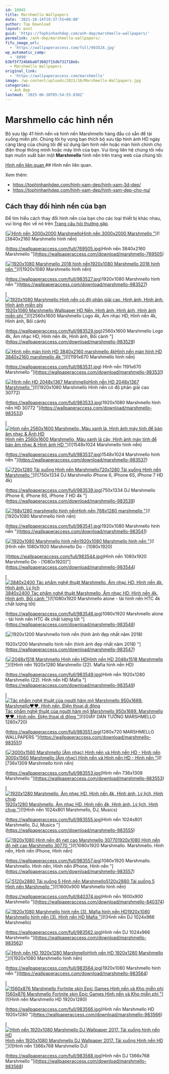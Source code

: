 ```yaml
---
id: 10045
title: Marshmello Wallpapers
date: '2021-10-14T19:37:55+00:00'
author: Top Download
layout: post
guid: 'https://Tophinhanhdep.com/anh-dep/marshmello-wallpapers/'
permalink: /anh-dep/marshmello-wallpapers/
fifu_image_url:
  - 'https://wallpaperaccess.com/full/983524.jpg'
wp_automatic_camp:
  - '8098'
63bf5f724b6ba8f3602f15db731718eb:
  - Marshmello Wallpapers
original_link:
  - 'https://wallpaperaccess.com/marshmello'
image: /wp-content/uploads/2021/10/Marshmello-Wallpapers.jpg
categories:
  - Ảnh Đẹp
lastmod: '2025-06-30T05:54:55.038Z'
---
```

# Marshmello các hình nền

Bộ sưu tập 41 hình nền và hình nền Marshmello hàng đầu có sẵn để tải xuống miễn phí. Chúng tôi hy vọng bạn thích bộ sưu tập hình ảnh HD ngày càng tăng của chúng tôi để sử dụng làm hình nền hoặc màn hình chính cho điện thoại thông minh hoặc máy tính của bạn. Vui lòng liên hệ chúng tôi nếu bạn muốn xuất bản một **Marshmello** hình nền trên trang web của chúng tôi.

[Hình nền liên quan ](#related) ## Hình nền liên quan.

   
 Xem thêm:

   
- <https://tophinhanhdep.com/hinh-xam-dep/hinh-xam-3d-dep/>
- <https://tophinhanhdep.com/hinh-xam-dep/hinh-xam-dep-cho-nu/>

## Cách thay đổi hình nền của bạn

Để tìm hiểu cách thay đổi hình nền của bạn cho các loại thiết bị khác nhau, vui lòng đọc về nó trên [Trang câu hỏi thường gặp](https://tophinhanhdep.com/faq/).

  
[[![Hình nền 3000x2000 Marshmello](https://wallpaperaccess.com/full/983524.jpg)Hình nền 3000x2000 Marshmello "](https://wallpaperaccess.com/download/marshmello-983524)](![3840x2160 Marshmello hình nền)

(https://wallpaperaccess.com/full/769505.jpg)Hình nền 3840x2160 Marshmello "](https://wallpaperaccess.com/download/marshmello-769505)

[[![1920x1080 Marshmello 2018 hình nền](https://wallpaperaccess.com/full/983526.jpg)1920x1080 Marshmello 2018 hình nền "](https://wallpaperaccess.com/download/marshmello-983526)](![1920x1080 Marshmello hình nền)

(https://wallpaperaccess.com/full/983527.jpg)1920x1080 Marshmello hình nền "](https://wallpaperaccess.com/download/marshmello-983527)

[[![1920x1080 Marshmello Hình nền có độ phân giải cao, Hình ảnh, Hình ảnh, Hình ảnh miễn phí](https://wallpaperaccess.com/full/983528.jpg)1920x1080 Marshmello Wallpaper HD Nền, Hình ảnh, Hình ảnh, Hình ảnh miễn phí "](https://wallpaperaccess.com/download/marshmello-983528)](![2560x1600 Marshmello Logo 4k, Âm nhạc HD, Hình nền 4k, Hình ảnh, Bối cảnh)

(https://wallpaperaccess.com/full/983529.jpg)2560x1600 Marshmello Logo 4k, Âm nhạc HD, Hình nền 4k, Hình ảnh, Bối cảnh "](https://wallpaperaccess.com/download/marshmello-983529)

[[![Hình nền màn hình HD 3840x2160 marshmello 4k](https://wallpaperaccess.com/full/888830.jpg)Hình nền màn hình HD 3840x2160 marshmello 4k "](https://wallpaperaccess.com/download/marshmello-888830)](![1191x670 Marshmello hình nền)

(https://wallpaperaccess.com/full/983531.jpg) Hình nền 1191x670 Marshmello "](https://wallpaperaccess.com/download/marshmello-983531)

[[![Hình nền HD 2048x1367 Marshmello](https://wallpaperaccess.com/full/983532.jpg)Hình nền HD 2048x1367 Marshmello "](https://wallpaperaccess.com/download/marshmello-983532)](![1920x1080 Marshmello Hình nền có độ phân giải cao 30772)

(https://wallpaperaccess.com/full/983533.jpg)1920x1080 Marshmello hình nền HD 30772 "](https://wallpaperaccess.com/download/marshmello-983533)

[[![Hình nền 2560x1600 Marshmello, Màu xanh lá, Hình ảnh máy tính để bàn âm nhạc & Ảnh HD](https://wallpaperaccess.com/full/983536.jpg)Hình nền 2560x1600 Marshmello, Màu xanh lá cây, Hình ảnh máy tính để bàn âm nhạc &amp; Hình ảnh HD "](https://wallpaperaccess.com/download/marshmello-983536)](![1548x1024 Marshmello hình nền)

(https://wallpaperaccess.com/full/983537.jpg)1548x1024 Marshmello hình nền "](https://wallpaperaccess.com/download/marshmello-983537)

[[![720x1280 Tải xuống Hình nền Marshmello](https://wallpaperaccess.com/full/983538.jpg)720x1280 Tải xuống Hình nền Marshmello "](https://wallpaperaccess.com/download/marshmello-983538)](![750x1334 DJ Marshmello iPhone 6, iPhone 6S, iPhone 7 HD 4k)

(https://wallpaperaccess.com/full/983539.jpg)750x1334 DJ Marshmello iPhone 6, iPhone 6S, iPhone 7 HD 4k "](https://wallpaperaccess.com/download/marshmello-983539)

[[![768x1280 marshmello hình nền](https://wallpaperaccess.com/full/983540.jpg)Hình nền 768x1280 marshmello "](https://wallpaperaccess.com/download/marshmello-983540)](![1920x1080 Marshmello hình nền)

(https://wallpaperaccess.com/full/983541.jpg)1920x1080 Marshmello hình nền "](https://wallpaperaccess.com/download/marshmello-983541)

[[![1920x1080 Marshmello hình nền](https://wallpaperaccess.com/full/983542.png)1920x1080 Marshmello hình nền "](https://wallpaperaccess.com/download/marshmello-983542)](![Hình nền 1080x1920 Marshmello Do - [1080x1920)

](https://wallpaperaccess.com/full/983544.jpg)Hình nền 1080x1920 Marshmello Do - \[1080x1920\]"](https://wallpaperaccess.com/download/marshmello-983544)

[[![3840x2400 Tác phẩm nghệ thuật Marshmello, Âm nhạc HD, Hình nền 4k, Hình ảnh, Lý lịch](https://wallpaperaccess.com/full/983545.jpg)3840x2400 Tác phẩm nghệ thuật Marshmello, Âm nhạc HD, Hình nền 4k, Hình ảnh, Bối cảnh "](https://wallpaperaccess.com/download/marshmello-983545)](![1080x1920 Marshmello alone - tải hình nền HTC 4k chất lượng tốt)

(https://wallpaperaccess.com/full/983546.jpg)1080x1920 Marshmello alone - tải hình nền HTC 4k chất lượng tốt "](https://wallpaperaccess.com/download/marshmello-983546)

[![1920x1200 Marshmello hình nền (hình ảnh đẹp nhất năm 2018)](https://wallpaperaccess.com/full/983547.jpg)

1920x1200 Marshmello hình nền (hình ảnh đẹp nhất năm 2018) "](https://wallpaperaccess.com/download/marshmello-983547)

[[![2048x1518 Marshmello Hình nền HD](https://wallpaperaccess.com/full/983548.jpg)Hình nền HD 2048x1518 Marshmello "](https://wallpaperaccess.com/download/marshmello-983548)](![Hình nền 1920x1280 Marshmello (22).  Mafia hình nền HD)

(https://wallpaperaccess.com/full/983549.jpg)Hình nền 1920x1280 Marshmello (22). Hình nền HD Mafia "](https://wallpaperaccess.com/download/marshmello-983549)

[[![Tác phẩm nghệ thuật của người hâm mộ Marshmello 950x1689.  Marshmello❤❤.  Hình nền, Điện thoại di động](https://wallpaperaccess.com/full/983550.jpg)Tác phẩm nghệ thuật của người hâm mộ Marshmello 950x1689. Marshmello❤❤. Hình nền, Điện thoại di động "](https://wallpaperaccess.com/download/marshmello-983550)](![GIẤY DÁN TƯỜNG MARSHMELLO 1280x720)

(https://wallpaperaccess.com/full/983551.jpg)1280x720 MARSHMELLO WALLPAPERS "](https://wallpaperaccess.com/download/marshmello-983551)

[[![3000x1560 Marshmello (Âm nhạc) Hình nền và Hình nền HD - Hình nền](https://wallpaperaccess.com/full/983552.jpg)3000x1560 Marshmello (Âm nhạc) Hình nền và Hình nền HD - Hình nền "](https://wallpaperaccess.com/download/marshmello-983552)](![736x1309 Marshmello hình nền)

(https://wallpaperaccess.com/full/983553.jpg)Hình nền 736x1309 Marshmello "](https://wallpaperaccess.com/download/marshmello-983553)

[[![1920x1280 Marshmello, Âm nhạc HD, Hình nền 4k, Hình ảnh, Lý lịch, Hình chụp](https://wallpaperaccess.com/full/983554.jpg)1920x1280 Marshmello, Âm nhạc HD, Hình nền 4k, Hình ảnh, Lý lịch, Hình chụp "](https://wallpaperaccess.com/download/marshmello-983554)](![Hình nền 1024x801 Marshmello, DJ, Musics)

(https://wallpaperaccess.com/full/983555.jpg)Hình nền 1024x801 Marshmello, DJ, Musics "](https://wallpaperaccess.com/download/marshmello-983555)

[[![1920x1080 Hình nền độ nét cao Marshmello 30770](https://wallpaperaccess.com/full/983556.jpg)1920x1080 Hình nền độ nét cao Marshmello 30770 "](https://wallpaperaccess.com/download/marshmello-983556)](![1080x1920 Marshmallo.  Marshmello.  Hình nền, Hình nền iPhone, Hình nền)

(https://wallpaperaccess.com/full/983557.jpg)1080x1920 Marshmallo. Marshmello. Hình nền, Hình nền iPhone, Hình nền "](https://wallpaperaccess.com/download/marshmello-983557)

[[![5120x2880 Tải xuống 5 Hình nền Marshmello](https://wallpaperaccess.com/full/983558.jpg)5120x2880 Tải xuống 5 Hình nền Marshmello "](https://wallpaperaccess.com/download/marshmello-983558)](![1600x900 Marshmello hình nền)

(https://wallpaperaccess.com/full/840374.jpg)Hình nền 1600x900 Marshmello "](https://wallpaperaccess.com/download/marshmello-840374)

[[![1920x1080 Marshmello hình nền (3).  Mafia hình nền HD](https://wallpaperaccess.com/full/983560.jpg)1920x1080 Marshmello hình nền (3). Hình nền HD Mafia "](https://wallpaperaccess.com/download/marshmello-983560)](![Hình nền DJ 1024x966 Marshmello)

(https://wallpaperaccess.com/full/983562.jpg)Hình nền DJ 1024x966 Marshmello "](https://wallpaperaccess.com/download/marshmello-983562)

[[![Hình nền HD 1920x1280 Marshmello](https://wallpaperaccess.com/full/983563.jpg)Hình nền HD 1920x1280 Marshmello "](https://wallpaperaccess.com/download/marshmello-983563)](![1920x1080 Marshmello hình nền)

(https://wallpaperaccess.com/full/983564.jpg)1920x1080 Marshmello hình nền "](https://wallpaperaccess.com/download/marshmello-983564)

[[![1560x876 Marshmello Fortnite skin Epic Games Hình nền và Kho miễn phí](https://wallpaperaccess.com/full/761032.jpg)1560x876 Marshmello Fortnite skin Epic Games Hình nền và Kho miễn phí "](https://wallpaperaccess.com/download/marshmello-761032)](![Hình nền Marshmello HD 1920x1280)

(https://wallpaperaccess.com/full/983566.jpg)Hình nền Marshmello HD 1920x1280 "](https://wallpaperaccess.com/download/marshmello-983566)

[[![Hình nền 1920x1080 Marshmello DJ Wallpaper 2017.  Tải xuống hình nền HD](https://wallpaperaccess.com/full/983567.jpg)Hình nền 1920x1080 Marshmello DJ Wallpaper 2017. Tải xuống Hình nền HD "](https://wallpaperaccess.com/download/marshmello-983567)](![Hình nền 1366x768 Marshmello DJ)

(https://wallpaperaccess.com/full/983568.jpg)Hình nền DJ 1366x768 Marshmello "](https://wallpaperaccess.com/download/marshmello-983568)
